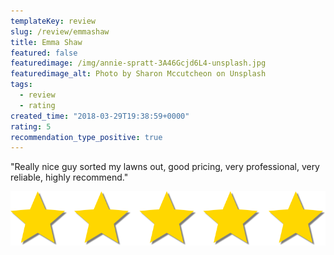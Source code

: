 ```yaml
---
templateKey: review
slug: /review/emmashaw
title: Emma Shaw
featured: false
featuredimage: /img/annie-spratt-3A46Gcjd6L4-unsplash.jpg
featuredimage_alt: Photo by Sharon Mccutcheon on Unsplash
tags:
  - review
  - rating
created_time: "2018-03-29T19:38:59+0000"
rating: 5
recommendation_type_positive: true
---
```

"Really nice guy sorted my lawns out, good pricing, very professional, very reliable, highly recommend."


![](./5starrating.png)